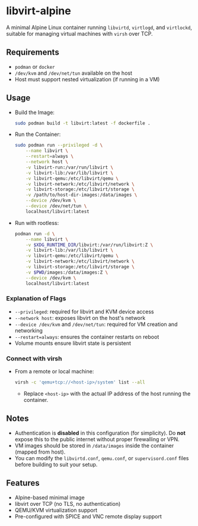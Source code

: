 # libvirt-alpine
A minimal Alpine Linux container running `libvirtd`, `virtlogd`, and `virtlockd`, suitable for managing virtual machines with `virsh` over TCP.

## Requirements

- `podman` or `docker`
- `/dev/kvm` and `/dev/net/tun` available on the host
- Host must support nested virtualization (if running in a VM)

## Usage

- Build the Image:
    ```bash
    sudo podman build -t libvirt:latest -f dockerfile .
    ```

- Run the Container:
    ```bash
    sudo podman run --privileged -d \
        --name libvirt \
        --restart=always \
        --network host \
        -v libvirt-run:/var/run/libvirt \
        -v libvirt-lib:/var/lib/libvirt \
        -v libvirt-qemu:/etc/libvirt/qemu \
        -v libvirt-network:/etc/libvirt/network \
        -v libvirt-storage:/etc/libvirt/storage \
        -v /path/to/host-dir-images:/data/images \
        --device /dev/kvm \
        --device /dev/net/tun \
        localhost/libvirt:latest
    ```

- Run with rootless:
    ```bash
    podman run -d \
        --name libvirt \
        -v $XDG_RUNTIME_DIR/libvirt:/var/run/libvirt:Z \
        -v libvirt-lib:/var/lib/libvirt \
        -v libvirt-qemu:/etc/libvirt/qemu \
        -v libvirt-network:/etc/libvirt/network \
        -v libvirt-storage:/etc/libvirt/storage \
        -v $PWD/images:/data/images:Z \
        --device /dev/kvm \
        localhost/libvirt:latest
    ```

### Explanation of Flags

- `--privileged`: required for libvirt and KVM device access
- `--network host`: exposes libvirt on the host's network
- `--device /dev/kvm` and `/dev/net/tun`: required for VM creation and networking
- `--restart=always`: ensures the container restarts on reboot
- Volume mounts ensure libvirt state is persistent

### Connect with virsh

- From a remote or local machine:
    ```bash
    virsh -c 'qemu+tcp://<host-ip>/system' list --all
    ```
    - Replace `<host-ip>` with the actual IP address of the host running the container.

## Notes

- Authentication is **disabled** in this configuration (for simplicity). Do **not** expose this to the public internet without proper firewalling or VPN.
- VM images should be stored in `/data/images` inside the container (mapped from host).
- You can modify the `libvirtd.conf`, `qemu.conf`, or `supervisord.conf` files before building to suit your setup.

## Features

- Alpine-based minimal image
- libvirt over TCP (no TLS, no authentication)
- QEMU/KVM virtualization support
- Pre-configured with SPICE and VNC remote display support

